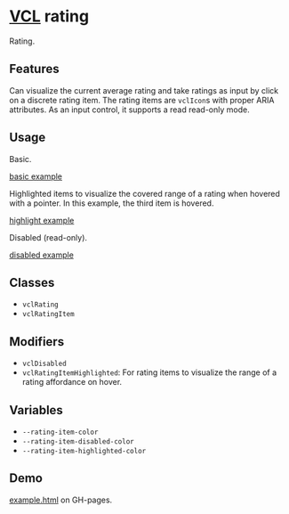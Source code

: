 # [VCL](https://github.com/vcl/vcl/doc) rating

Rating.

## Features

Can visualize the current average rating and take ratings as input by
click on a discrete rating item.
The rating items are `vclIcon`s with proper ARIA attributes.
As an input control, it supports a read read-only mode.

## Usage

Basic.

[basic example](/demo/example-basic.html)

Highlighted items to visualize the covered range of a rating when hovered
with a pointer. In this example, the third item is hovered.

[highlight example](/demo/example-highlight.html)

Disabled (read-only).

[disabled example](/demo/example-disabled.html)

## Classes

- `vclRating`
- `vclRatingItem`

## Modifiers

- `vclDisabled`
- `vclRatingItemHighlighted`: For rating items to visualize the range of
  a rating affordance on hover.

## Variables

- `--rating-item-color`
- `--rating-item-disabled-color`
- `--rating-item-highlighted-color`

## Demo

[example.html](/demo/example.html) on GH-pages.
